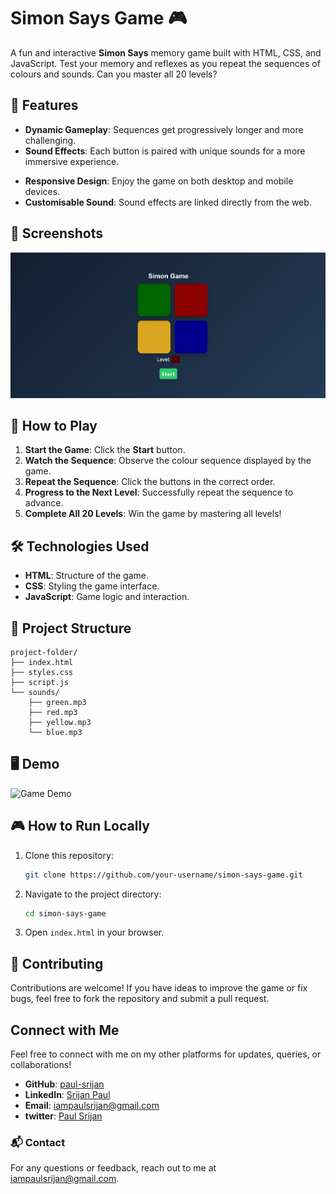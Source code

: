 
# Simon Says Game 🎮

A fun and interactive **Simon Says** memory game built with HTML, CSS, and JavaScript. Test your memory and reflexes as you repeat the sequences of colours and sounds. Can you master all 20 levels?

## 🎯 Features
- **Dynamic Gameplay**: Sequences get progressively longer and more challenging.
- **Sound Effects**: Each button is paired with unique sounds for a more immersive experience.
<!-- - **Strict Mode**: Play in strict mode for added difficulty — mistakes reset the game! -->
- **Responsive Design**: Enjoy the game on both desktop and mobile devices.
- **Customisable Sound**: Sound effects are linked directly from the web.


## 🎨 Screenshots

![simonsays preview](img/preview.jpg) 

## 🚀 How to Play
1. **Start the Game**: Click the **Start** button.
2. **Watch the Sequence**: Observe the colour sequence displayed by the game.
3. **Repeat the Sequence**: Click the buttons in the correct order.
4. **Progress to the Next Level**: Successfully repeat the sequence to advance.
5. **Complete All 20 Levels**: Win the game by mastering all levels!
<!-- 
### 🎲 Game Modes
- **Normal Mode**: Retry the same level after a mistake. -->
<!-- - **Strict Mode**: Mistakes reset the game to level 1. -->

## 🛠️ Technologies Used
- **HTML**: Structure of the game.
- **CSS**: Styling the game interface.
- **JavaScript**: Game logic and interaction.

<!-- ## 🎶 Sounds
Button sounds are sourced from the web using online audio files:
- [Green Button](https://www.soundjay.com/button/beep-01a.mp3)
- [Red Button](https://www.soundjay.com/button/beep-02.mp3)
- [Yellow Button](https://www.soundjay.com/button/beep-03.mp3)
- [Blue Button](https://www.soundjay.com/button/beep-04.mp3) -->

## 📂 Project Structure
```
project-folder/
├── index.html
├── styles.css
├── script.js
└── sounds/
    ├── green.mp3
    ├── red.mp3
    ├── yellow.mp3
    └── blue.mp3

```

## 🖥️ Demo
![Game Demo](https://via.placeholder.com/600x400.png?text=Simon+Says+Game+Demo)

## 🎮 How to Run Locally
1. Clone this repository:
   ```bash
   git clone https://github.com/your-username/simon-says-game.git
   ```
2. Navigate to the project directory:
   ```bash
   cd simon-says-game
   ```
3. Open `index.html` in your browser.

## 🤝 Contributing
Contributions are welcome! If you have ideas to improve the game or fix bugs, feel free to fork the repository and submit a pull request.


## Connect with Me

Feel free to connect with me on my other platforms for updates, queries, or collaborations!

- **GitHub**: [paul-srijan](https://github.com/paul-srijan)
- **LinkedIn**: [Srijan Paul](https://www.linkedin.com/in/srijan-paul-547354260/)
- **Email**: iampaulsrijan@gmail.com
- **twitter**: [Paul Srijan](https://x.com/iampaulsrijan)


### 📬 Contact
For any questions or feedback, reach out to me at [iampaulsrijan@gmail.com](mailto:iampaulsrijan@gmail.com).